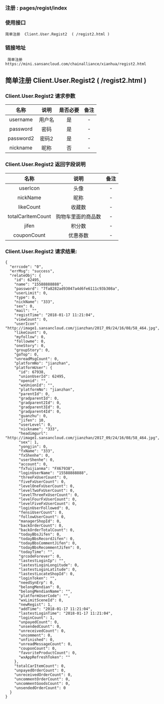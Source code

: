 ### 注册 :   pages/regist/index

### 使用接口

    简单注册  Client.User.Regist2  ( /regist2.html )
   
### 链接地址

     简单注册  https://mini.sansancloud.com/chainalliance/xianhua/regist2.html
   
##  简单注册  Client.User.Regist2  ( /regist2.html )
###  Client.User.Regist2  请求参数

|名称|说明|是否必要|备注
|:---:|:---:|:---:|:---:|
|username|用户名|是|-
|password|密码|是|-
|password2|密码2|是|-
|nickname|昵称|否|-

### Client.User.Regist2  返回字段说明

|名称|说明|备注
|:---:|:---:|:---:|
|userIcon|头像|-
|nickName|昵称|-
|likeCount|收藏数|-
|totalCarItemCount|购物车里面的商品数|-
|jifen|积分数|-
|couponCount|优惠券数|-

### Client.User.Regist2  请求结果:

    {
      "errcode": "0",
      "errMsg": "success",
      "relateObj": {
        "id": 62495,
        "name": "15588888888",
        "password": "7fa8282ad93047a4d6fe6111c93b308a",
        "userLimit": 0,
        "type": 0,
        "nickName": "333",
        "sex": 0,
        "mail": "",
        "registTime": "2018-01-17 11:21:04",
        "viewCount": 0,
        "userIcon": "http://image1.sansancloud.com/jianzhan/2017_09/24/16/08/58_464.jpg",
        "likeCount": 0,
        "myfollow": 0,
        "followme": 0,
        "oneStory": 0,
        "groupStory": 0,
        "goTop": 0,
        "unreadMsgCount": 0,
        "platformNo": "jianzhan",
        "platformUser": {
          "id": 67938,
          "unionUserId": 62495,
          "openid": "",
          "wxUnionId": "",
          "platformNo": "jianzhan",
          "parentId": 0,
          "gradparentId": 0,
          "gradparent2Id": 0,
          "gradparent3Id": 0,
          "gradparent4Id": 0,
          "guanzhu": 0,
          "jifen": 10,
          "userLevel": 0,
          "nickname": "333",
          "headimgurl": "http://image1.sansancloud.com/jianzhan/2017_09/24/16/08/58_464.jpg",
          "sex": 1,
          "yongjin": 0,
          "fxName": "333",
          "fxShenhe": 0,
          "userShenhe": 0,
          "account": 0,
          "fxTuijianma": "FX67938",
          "loginUserName": "15588888888",
          "threeFxUserCount": 0,
          "fiveFxUserCount": 0,
          "levelOneFxUserCount": 0,
          "levelTwoFxUserCount": 0,
          "levelThreeFxUserCount": 0,
          "levelFourFxUserCount": 0,
          "levelFiveFxUserCount": 0,
          "loginUserFollowed": 0,
          "fensiUserCount": 0,
          "followUserCount": 0,
          "managerShopId": 0,
          "backOrderCount": 0,
          "backOrderTotalCount": 0,
          "todayBbsJifen": 0,
          "todayBbsRecordJifen": 0,
          "todayBbsCommentJifen": 0,
          "todayBbsRecommentJifen": 0,
          "todayTime": "",
          "qrcodeForever": 0,
          "lastestLoginIp": "",
          "lastestLoginLongitude": 0,
          "lastestLoginLatitude": 0,
          "lastestLocateShopId": 0,
          "loginToken": "",
          "needSynErp": 0,
          "belongMendian": 0,
          "belongMendianName": "",
          "platformUserCode": "",
          "wxLimitSceneId": 0,
          "newRegist": 1,
          "addTime": "2018-01-17 11:21:04",
          "lastestLoginTime": "2018-01-17 11:21:04",
          "loginCount": 1,
          "unpayedCount": 0,
          "unsendedCount": 0,
          "unreceivedCount": 0,
          "uncomment": 0,
          "unfinished": 0,
          "unreadMessageCount": 0,
          "couponCount": 0,
          "favoriteProductCount": 0,
          "wxAppRefreshToken": ""
        },
        "totalCarItemCount": 0,
        "unpayedOrderCount": 0,
        "unreceivedOrderCount": 0,
        "uncommentOrderCount": 0,
        "uncommentGoodsCount": 0,
        "unsendedOrderCount": 0
      }
    }